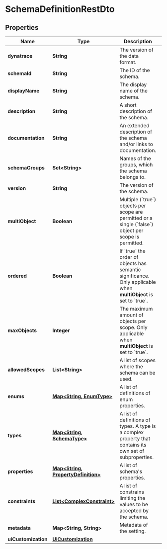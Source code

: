 

# SchemaDefinitionRestDto


## Properties

| Name | Type | Description | Notes |
|------------ | ------------- | ------------- | -------------|
|**dynatrace** | **String** | The version of the data format. |  |
|**schemaId** | **String** | The ID of the schema. |  |
|**displayName** | **String** | The display name of the schema. |  |
|**description** | **String** | A short description of the schema. |  |
|**documentation** | **String** | An extended description of the schema and/or links to documentation. |  [optional] |
|**schemaGroups** | **Set&lt;String&gt;** | Names of the groups, which the schema belongs to. |  [optional] |
|**version** | **String** | The version of the schema. |  |
|**multiObject** | **Boolean** | Multiple (&#x60;true&#x60;) objects per scope are permitted or a single (&#x60;false&#x60;) object per scope is permitted. |  |
|**ordered** | **Boolean** | If &#x60;true&#x60; the order of objects has semantic significance.   Only applicable when **multiObject** is set to &#x60;true&#x60;. |  [optional] |
|**maxObjects** | **Integer** | The maximum amount of objects per scope.   Only applicable when **multiObject** is set to &#x60;true&#x60;. |  |
|**allowedScopes** | **List&lt;String&gt;** | A list of scopes where the schema can be used. |  |
|**enums** | [**Map&lt;String, EnumType&gt;**](EnumType.md) | A list of definitions of enum properties. |  |
|**types** | [**Map&lt;String, SchemaType&gt;**](SchemaType.md) | A list of definitions of types.    A type is a complex property that contains its own set of subproperties. |  |
|**properties** | [**Map&lt;String, PropertyDefinition&gt;**](PropertyDefinition.md) | A list of schema&#39;s properties. |  |
|**constraints** | [**List&lt;ComplexConstraint&gt;**](ComplexConstraint.md) | A list of constrains limiting the values to be accepted by the schema. |  [optional] |
|**metadata** | **Map&lt;String, String&gt;** | Metadata of the setting. |  [optional] |
|**uiCustomization** | [**UiCustomization**](UiCustomization.md) |  |  [optional] |



